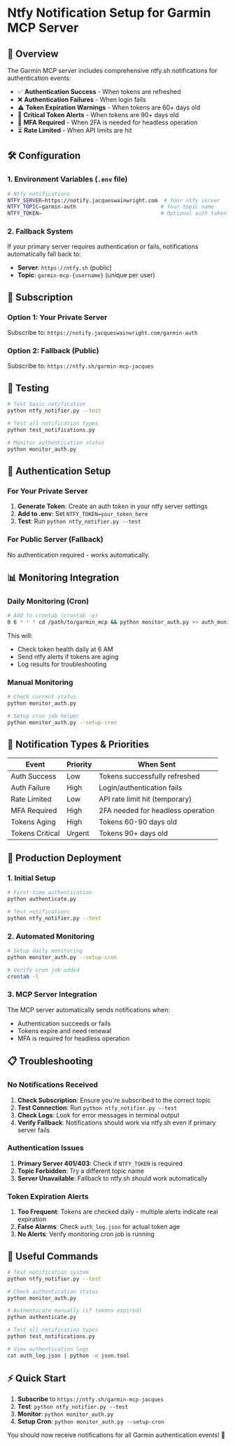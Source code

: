 # Ntfy Notification Setup for Garmin MCP Server

## 🔔 Overview

The Garmin MCP server includes comprehensive ntfy.sh notifications for authentication events:

- ✅ **Authentication Success** - When tokens are refreshed
- ❌ **Authentication Failures** - When login fails  
- ⚠️ **Token Expiration Warnings** - When tokens are 60+ days old
- 🚨 **Critical Token Alerts** - When tokens are 90+ days old
- 📱 **MFA Required** - When 2FA is needed for headless operation
- ⏳ **Rate Limited** - When API limits are hit

## 🛠️ Configuration

### 1. Environment Variables (`.env` file)

```bash
# Ntfy notifications
NTFY_SERVER=https://notify.jacqueswainwright.com  # Your ntfy server
NTFY_TOPIC=garmin-auth                           # Your topic name
NTFY_TOKEN=                                      # Optional auth token
```

### 2. Fallback System

If your primary server requires authentication or fails, notifications automatically fall back to:
- **Server**: `https://ntfy.sh` (public)
- **Topic**: `garmin-mcp-{username}` (unique per user)

## 📱 Subscription

### Option 1: Your Private Server
Subscribe to: `https://notify.jacqueswainwright.com/garmin-auth`

### Option 2: Fallback (Public)
Subscribe to: `https://ntfy.sh/garmin-mcp-jacques`

## 🧪 Testing

```bash
# Test basic notification
python ntfy_notifier.py --test

# Test all notification types  
python test_notifications.py

# Monitor authentication status
python monitor_auth.py
```

## 🔐 Authentication Setup

### For Your Private Server

1. **Generate Token**: Create an auth token in your ntfy server settings
2. **Add to .env**: Set `NTFY_TOKEN=your_token_here`
3. **Test**: Run `python ntfy_notifier.py --test`

### For Public Server (Fallback)

No authentication required - works automatically.

## 📊 Monitoring Integration

### Daily Monitoring (Cron)

```bash
# Add to crontab (crontab -e)
0 6 * * * cd /path/to/garmin_mcp && python monitor_auth.py >> auth_monitor.log 2>&1
```

This will:
- Check token health daily at 6 AM
- Send ntfy alerts if tokens are aging
- Log results for troubleshooting

### Manual Monitoring

```bash
# Check current status
python monitor_auth.py

# Setup cron job helper
python monitor_auth.py --setup-cron
```

## 🔔 Notification Types & Priorities

| Event | Priority | When Sent |
|-------|----------|-----------|
| Auth Success | Low | Tokens successfully refreshed |
| Auth Failure | High | Login/authentication fails |
| Rate Limited | Low | API rate limit hit (temporary) |
| MFA Required | High | 2FA needed for headless operation |
| Tokens Aging | High | Tokens 60-90 days old |
| Tokens Critical | Urgent | Tokens 90+ days old |

## 🚀 Production Deployment

### 1. Initial Setup
```bash
# First-time authentication
python authenticate.py

# Test notifications
python ntfy_notifier.py --test
```

### 2. Automated Monitoring
```bash
# Setup daily monitoring
python monitor_auth.py --setup-cron

# Verify cron job added
crontab -l
```

### 3. MCP Server Integration

The MCP server automatically sends notifications when:
- Authentication succeeds or fails
- Tokens expire and need renewal
- MFA is required for headless operation

## 📋 Troubleshooting

### No Notifications Received

1. **Check Subscription**: Ensure you're subscribed to the correct topic
2. **Test Connection**: Run `python ntfy_notifier.py --test`
3. **Check Logs**: Look for error messages in terminal output
4. **Verify Fallback**: Notifications should work via ntfy.sh even if primary server fails

### Authentication Issues

1. **Primary Server 401/403**: Check if `NTFY_TOKEN` is required
2. **Topic Forbidden**: Try a different topic name  
3. **Server Unavailable**: Fallback to ntfy.sh should work automatically

### Token Expiration Alerts

1. **Too Frequent**: Tokens are checked daily - multiple alerts indicate real expiration
2. **False Alarms**: Check `auth_log.json` for actual token age
3. **No Alerts**: Verify monitoring cron job is running

## 🔗 Useful Commands

```bash
# Test notification system
python ntfy_notifier.py --test

# Check authentication status  
python monitor_auth.py

# Authenticate manually (if tokens expired)
python authenticate.py

# Test all notification types
python test_notifications.py

# View authentication logs
cat auth_log.json | python -m json.tool
```

## ⚡ Quick Start

1. **Subscribe** to `https://ntfy.sh/garmin-mcp-jacques`
2. **Test**: `python ntfy_notifier.py --test`  
3. **Monitor**: `python monitor_auth.py`
4. **Setup Cron**: `python monitor_auth.py --setup-cron`

You should now receive notifications for all Garmin authentication events! 🎉